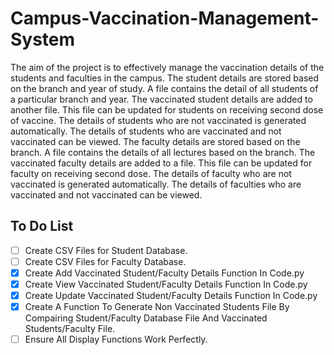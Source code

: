 # Campus-Vaccination-Management-System

The aim of the project is to effectively manage the vaccination details of the students and faculties in the campus. 
The student details are stored based on the branch and year of study. 
A file contains the detail of all students of a particular branch and year. 
The vaccinated student details are added to another file. This file can be updated for students on receiving second dose of vaccine. 
The details of students who are not vaccinated is generated automatically.
The details of students who are vaccinated and not vaccinated can be viewed.
The faculty details are stored based on the branch. 
A file contains the details of all lectures based on the branch.
The vaccinated faculty details are added to a file. This file can be updated for faculty on receiving second dose. 
The details of faculty who are not vaccinated is generated automatically. 
The details of faculties who are vaccinated and not vaccinated can be viewed.
 
## To Do List
- [ ] Create CSV Files for Student Database.
- [ ] Create CSV Files for Faculty Database.
- [x] Create Add Vaccinated Student/Faculty Details Function In Code.py
- [x] Create View Vaccinated Student/Faculty Details Function In Code.py
- [x] Create Update Vaccinated Student/Faculty Details Function In Code.py
- [x] Create A Function To Generate Non Vaccinated Students File By Compairing Student/Faculty Database File And Vaccinated Students/Faculty File.
- [ ] Ensure All Display Functions Work Perfectly.
